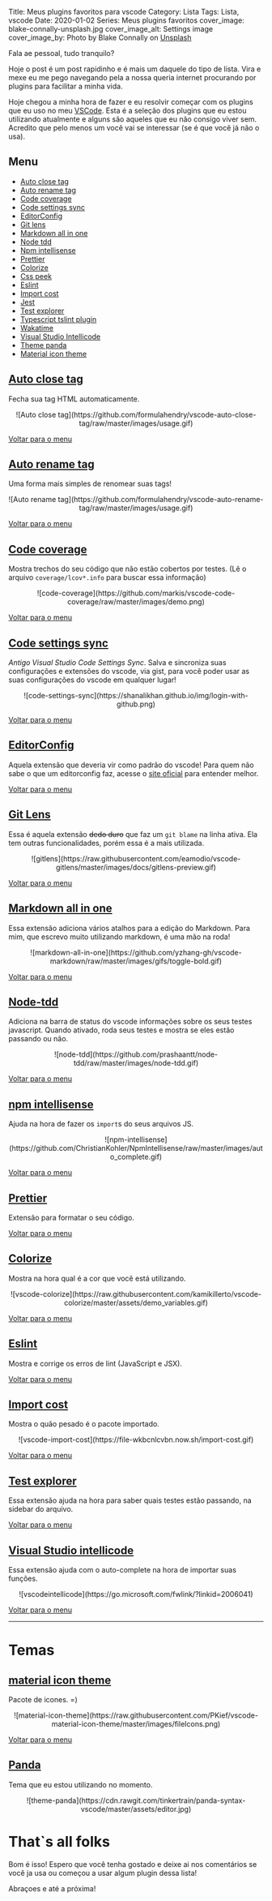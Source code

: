 Title: Meus plugins favoritos para vscode
Category: Lista
Tags: Lista, vscode
Date: 2020-01-02
Series: Meus plugins favoritos
cover_image: blake-connally-unsplash.jpg
cover_image_alt: Settings image
cover_image_by: Photo by Blake Connally on <a href="https://unsplash.com/photos/B3l0g6HLxr8" title="Unsplash">Unsplash</a>


Fala ae pessoal, tudo tranquilo?

Hoje o post é um post rapidinho e é mais um daquele do tipo de lista. Vira e mexe eu me pego navegando pela a nossa queria internet procurando por plugins para facilitar a minha vida.
<!-- PELICAN_END_SUMMARY -->

Hoje chegou a minha hora de fazer e eu resolvir começar com os plugins que eu uso no meu [VSCode](https://code.visualstudio.com/download). Esta é a seleção dos plugins que eu estou utilizando atualmente e alguns são aqueles que eu não consigo viver sem. Acredito que pelo menos um você vai se interessar (se é que você já não o usa).

## <a id="menu"></a>Menu

- [Auto close tag](#auto-close-tag)
- [Auto rename tag](#auto-rename-tag)
- [Code coverage](#code-coverage)
- [Code settings sync](#code-settings-sync)
- [EditorConfig](#EditorConfig)
- [Git lens](#gitlens)
- [Markdown all in one](#markdown-all-in-one)
- [Node tdd](#node-tdd)
- [Npm intellisense](#npm-intellisense)
- [Prettier](#prettier)
- [Colorize](#vscode-colorize)
- [Css peek](#vscode-css-peek)
- [Eslint](#vscode-eslint)
- [Import cost](#vscode-import-cost)
- [Jest](#vscode-jest)
- [Test explorer](#vscode-test-explorer)
- [Typescript tslint plugin](#vscode-typescript-tslint-plugin)
- [Wakatime](#vscode-wakatime)
- [Visual Studio Intellicode](#vscodeintellicode)
- [Theme panda](#theme-panda)
- [Material icon theme](#material-icon-theme)


## <a id="auto-close-tag"></a>[Auto close tag](https://marketplace.visualstudio.com/items?itemName=formulahendry.auto-close-tag)

Fecha sua tag HTML automaticamente.

<center>![Auto close tag](https://github.com/formulahendry/vscode-auto-close-tag/raw/master/images/usage.gif)</center>

[Voltar para o menu](#menu)

## <a id="auto-rename-tag"></a>[Auto rename tag](https://marketplace.visualstudio.com/items?itemName=formulahendry.auto-rename-tag)

Uma forma mais simples de renomear suas tags!

<center>![Auto rename tag](https://github.com/formulahendry/vscode-auto-rename-tag/raw/master/images/usage.gif)</center>

[Voltar para o menu](#menu)

## <a id="code-coverage"></a>[Code coverage](https://marketplace.visualstudio.com/items?itemName=markis.code-coverage)

Mostra trechos do seu código que não estão cobertos por testes. (Lê o arquivo `coverage/lcov*.info` para buscar essa informação)

<center>![code-coverage](https://github.com/markis/vscode-code-coverage/raw/master/images/demo.png)</center>

[Voltar para o menu](#menu)

## <a id="code-settings-sync"></a>[Code settings sync](https://marketplace.visualstudio.com/items?itemName=Shan.code-settings-sync)

*Antigo Visual Studio Code Settings Sync*. Salva e sincroniza suas configurações e extensões do vscode, via gist, para você poder usar as suas configurações do vscode em qualquer lugar!

<center>![code-settings-sync](https://shanalikhan.github.io/img/login-with-github.png)</center>

[Voltar para o menu](#menu)

## <a id="EditorConfig"></a>[EditorConfig](https://marketplace.visualstudio.com/items?itemName=EditorConfig.EditorConfig)

Aquela extensão que deveria vir como padrão do vscode! Para quem não sabe o que um editorconfig faz, acesse o [site oficial](https://editorconfig.org/) para entender melhor.

[Voltar para o menu](#menu)

## <a id="gitlens"></a>[Git Lens](https://marketplace.visualstudio.com/items?itemName=eamodio.gitlens)
Essa é aquela extensão <strike>dedo duro</strike> que faz um `git blame` na linha ativa. Ela tem outras funcionalidades, porém essa é a mais utilizada.

<center>![gitlens](https://raw.githubusercontent.com/eamodio/vscode-gitlens/master/images/docs/gitlens-preview.gif)</center>

[Voltar para o menu](#menu)

## <a id="markdown-all-in-one"></a>[Markdown all in one](https://marketplace.visualstudio.com/items?itemName=yzhang.markdown-all-in-one)
Essa extensão adiciona vários atalhos para a edição do Markdown. Para mim, que escrevo muito utilizando markdown, é uma mão na roda!

<center>![markdown-all-in-one](https://github.com/yzhang-gh/vscode-markdown/raw/master/images/gifs/toggle-bold.gif)</center>

[Voltar para o menu](#menu)

## <a id="node-tdd"></a>[Node-tdd](https://marketplace.visualstudio.com/items?itemName=prashaantt.node-tdd)
Adiciona na barra de status do vscode informações sobre os seus testes javascript. Quando ativado, roda seus testes e mostra se eles estão passando ou não.

<center>![node-tdd](https://github.com/prashaantt/node-tdd/raw/master/images/node-tdd.gif)</center>

[Voltar para o menu](#menu)

## <a id="npm-intellisense"></a>[npm intellisense](https://marketplace.visualstudio.com/items?itemName=christian-kohler.npm-intellisense)
Ajuda na hora de fazer os `import`s do seus arquivos JS.

<center>![npm-intellisense](https://github.com/ChristianKohler/NpmIntellisense/raw/master/images/auto_complete.gif)</center>

[Voltar para o menu](#menu)

## <a id="prettier"></a>[Prettier](https://marketplace.visualstudio.com/items?itemName=esbenp.prettier-vscode)
Extensão para formatar o seu código.

[Voltar para o menu](#menu)

## <a id="vscode-colorize"></a>[Colorize](https://marketplace.visualstudio.com/items?itemName=kamikillerto.vscode-colorize)
Mostra na hora qual é a cor que você está utilizando.

<center>![vscode-colorize](https://raw.githubusercontent.com/kamikillerto/vscode-colorize/master/assets/demo_variables.gif)</center>

[Voltar para o menu](#menu)

## <a id="vscode-eslint"></a>[Eslint](https://marketplace.visualstudio.com/items?itemName=dbaeumer.vscode-eslint)
Mostra e corrige os erros de lint (JavaScript e JSX).

[Voltar para o menu](#menu)

## <a id="vscode-import-cost"></a>[Import cost](https://marketplace.visualstudio.com/items?itemName=wix.vscode-import-cost)
Mostra o quão pesado é o pacote importado.

<center>![vscode-import-cost](https://file-wkbcnlcvbn.now.sh/import-cost.gif)</center>

[Voltar para o menu](#menu)

## <a id="vscode-test-explorer"></a>[Test explorer](https://marketplace.visualstudio.com/items?itemName=hbenl.vscode-test-explorer)
Essa extensão ajuda na hora para saber quais testes estão passando, na sidebar do arquivo.

[Voltar para o menu](#menu)

## <a id="vscodeintellicode"></a>[Visual Studio intellicode](https://marketplace.visualstudio.com/items?itemName=VisualStudioExptTeam.vscodeintellicode)

Essa extensão ajuda com o auto-complete na hora de importar suas funções.

<center>![vscodeintellicode](https://go.microsoft.com/fwlink/?linkid=2006041)</center>

[Voltar para o menu](#menu)

---
# Temas

## <a id="material-icon-theme"></a>[material icon theme](https://marketplace.visualstudio.com/items?itemName=PKief.material-icon-theme)

Pacote de icones. =)

<center>![material-icon-theme](https://raw.githubusercontent.com/PKief/vscode-material-icon-theme/master/images/fileIcons.png)</center>

[Voltar para o menu](#menu)

## <a id="theme-panda"></a>[Panda](https://marketplace.visualstudio.com/items?itemName=tinkertrain.theme-panda)

Tema que eu estou utilizando no momento.

<center>![theme-panda](https://cdn.rawgit.com/tinkertrain/panda-syntax-vscode/master/assets/editor.jpg)</center>


# That`s all folks

Bom é isso! Espero que você tenha gostado e deixe ai nos comentários se você ja usa ou começou a usar algum plugin dessa lista!

Abraçoes e até a próxima!
